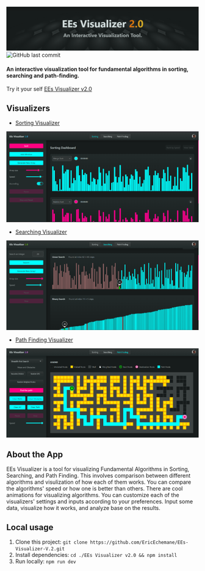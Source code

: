 [![EEs Visualizer v2.0](./public/ees_visualizer_banner.png)](https://ees-visualizer.netlify.app)
![GitHub last commit](https://img.shields.io/github/last-commit/ericechemane/EEs-Visualizer-V.2)

#### An interactive visualization tool for fundamental algorithms in sorting, searching and path-finding.

Try it your self [EEs Visualizer v2.0](https://ees-visualizer.netlify.app)

## Visualizers

- [Sorting Visualizer](https://ees-visualizer.netlify.app/sorting)

[![Sorting Visualizer](./public/sorting_banner.png)](https://ees-visualizer.netlify.app/sorting)

- [Searching Visualizer](https://ees-visualizer.netlify.app/searching)

[![Searching Visualizer](./public/searching_banner.png)](https://ees-visualizer.netlify.app/searching)

- [Path Finding Visualizer](https://ees-visualizer.netlify.app/path-finding)

[![Path Finding Visualizer](./public/path_finding_banner.png)](https://ees-visualizer.netlify.app/path-finding)


## About the App

EEs Visualizer is a tool for visualizing Fundamental Algorithms in Sorting, Searching, and Path Finding. This involves comparison between different algorithms and visulization of how each of them works. You can compare the algorithms' speed or how one is better than others. There are cool animations for visualizing algorithms. You can customize each of the visualizers' settings and inputs according to your preferences. Input some data, visualize how it works, and analyze base on the results.

## Local usage

1. Clone this project: ```git clone https://github.com/EricEchemane/EEs-Visualizer-V.2.git```
2. Install dependencies: ```cd ./EEs Visualizer v2.0 && npm install```
3. Run locally: ```npm run dev```